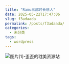 ```yaml
---
title: "Ramu三部时长感人"
date: 2025-05-22T17:47:06
slug: f3adaada
permalink: /posts/f3adaada/
categories:
  - 未分类
tags:
  - wordpress
---
```


![图片[1]-歪歪的耽美资源站](/images/wp/f3adaada-978c8805.jpg)
